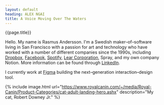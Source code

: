 ```yaml
---
layout: default
heading: ALEX NGAI
title: A Voice Moving Over The Waters
---
```

<div class="title">{{page.title}}</div>

Hello. My name is Rasmus Andersson.
I'm a Swedish maker–of–software living in San Francisco with a passion for art and technology
who have worked with a number of different companies since the 1990s, including 
[Dropbox](https://www.dropbox.com/jobs/product/design),
[Facebook](https://facebook.com/design),
[Spotify](https://www.spotify.com/),
[Lear Corporation](http://lear.com/),
Spray, and my own company Notion.
More information can be found through [LinkedIn](http://www.linkedin.com/in/rasmusandersson).

I currently work at [Figma](https://www.figma.com/) building the next–generation interaction–design tool.

{% include image.html url="https://www.royalcanin.com/~/media/Royal-Canin/Product-Categories/cat-adult-landing-hero.ashx" description="My cat, Robert Downey Jr." %}